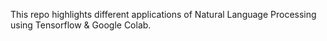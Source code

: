 This repo highlights different applications of Natural Language Processing using Tensorflow & Google Colab.
